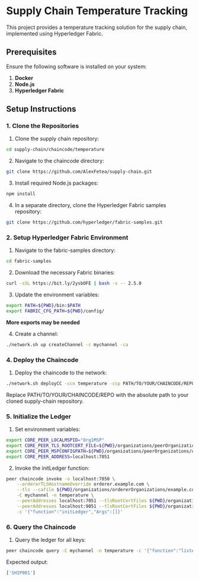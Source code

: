 # Supply Chain Temperature Tracking

This project provides a temperature tracking solution for the supply chain, implemented using Hyperledger Fabric.

## Prerequisites

Ensure the following software is installed on your system:

1. **Docker**
2. **Node.js**
3. **Hyperledger Fabric**

## Setup Instructions

### 1. Clone the Repositories

1. Clone the supply chain repository:

```bash
cd supply-chain/chaincode/temperature
```

2. Navigate to the chaincode directory:

```bash
git clone https://github.com/AlexFetea/supply-chain.git
```

3. Install required Node.js packages:

```bash
npm install
```

4. In a separate directory, clone the Hyperledger Fabric samples repository:

```bash
git clone https://github.com/hyperledger/fabric-samples.git
```

### 2. Setup Hyperledger Fabric Environment

1. Navigate to the fabric-samples directory:

```bash
cd fabric-samples
```

2. Download the necessary Fabric binaries:

```bash
curl -sSL https://bit.ly/2ysbOFE | bash -s -- 2.5.0
```

3. Update the environment variables:

```bash
export PATH=${PWD}/bin:$PATH
export FABRIC_CFG_PATH=${PWD}/config/
```
**More exports may be needed**

4. Create a channel:
```bash
./network.sh up createChannel -c mychannel -ca
```

### 4.  Deploy the Chaincode

1. Deploy the chaincode to the network:

```bash
./network.sh deployCC -ccn temperature -ccp PATH/TO/YOUR/CHAINCODE/REPO/chaincode/temperature -ccl javascript
```

Replace PATH/TO/YOUR/CHAINCODE/REPO with the absolute path to your cloned supply-chain repository.


### 5.  Initialize the Ledger
1. Set environment variables:
```bash
export CORE_PEER_LOCALMSPID="Org1MSP"
export CORE_PEER_TLS_ROOTCERT_FILE=${PWD}/organizations/peerOrganizations/org1.example.com/peers/peer0.org1.example.com/tls/ca.crt
export CORE_PEER_MSPCONFIGPATH=${PWD}/organizations/peerOrganizations/org1.example.com/users/Admin@org1.example.com/msp
export CORE_PEER_ADDRESS=localhost:7051
```

2. Invoke the initLedger function:

```bash
peer chaincode invoke -o localhost:7050 \
    --ordererTLSHostnameOverride orderer.example.com \
    --tls --cafile ${PWD}/organizations/ordererOrganizations/example.com/orderers/orderer.example.com/msp/tlscacerts/tlsca.example.com-cert.pem \
    -C mychannel -n temperature \
    --peerAddresses localhost:7051 --tlsRootCertFiles ${PWD}/organizations/peerOrganizations/org1.example.com/peers/peer0.org1.example.com/tls/ca.crt \
    --peerAddresses localhost:9051 --tlsRootCertFiles ${PWD}/organizations/peerOrganizations/org2.example.com/peers/peer0.org2.example.com/tls/ca.crt \
    -c '{"function":"initLedger","Args":[]}'

```

### 6.  Query the Chaincode

1. Query the ledger for all keys:

```bash
peer chaincode query -C mychannel -n temperature -c '{"function":"listAllKeys","Args":[]}'
```

Expected output:
```bash
['SHIP001']
```

